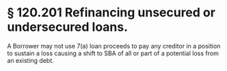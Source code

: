 # § 120.201   Refinancing unsecured or undersecured loans.

A Borrower may not use 7(a) loan proceeds to pay any creditor in a position to sustain a loss causing a shift to SBA of all or part of a potential loss from an existing debt. 




